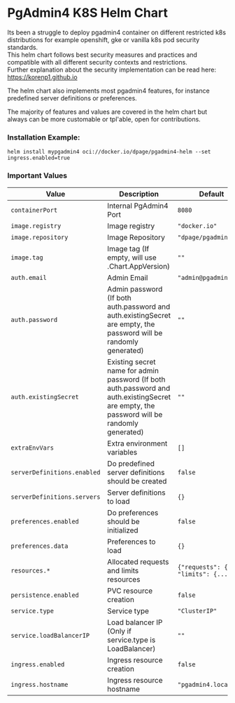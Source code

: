 # PgAdmin4 K8S Helm Chart

Its been a struggle to deploy pgadmin4 container on different restricted k8s distributions for example openshift, gke or vanilla k8s pod security standards.  
This helm chart follows best security measures and practices and compatible with all different security contexts and restrictions.  
Further explanation about the security implementation can be read here: https://korenp1.github.io  

The helm chart also implements most pgadmin4 features, for instance predefined server definitions or preferences.

The majority of features and values are covered in the helm chart but always can be more customable or tpl'able, open for contributions.

### Installation Example: 
`helm install mypgadmin4 oci://docker.io/dpage/pgadmin4-helm --set ingress.enabled=true`

### Important Values
| Value | Description | Default |
| --------- | ----------- | ------- |
| `containerPort` | Internal PgAdmin4 Port | `8080` |
| `image.registry` | Image registry | `"docker.io"` |
| `image.repository` | Image Repository | `"dpage/pgadmin4"` |
| `image.tag` | Image tag (If empty, will use .Chart.AppVersion) | `""` |
| `auth.email` | Admin Email | `"admin@pgadmin.org"` |
| `auth.password` | Admin password (If both auth.password and auth.existingSecret are empty, the password will be randomly generated) | `""` |
| `auth.existingSecret` | Existing secret name for admin password (If both auth.password and auth.existingSecret are empty, the password will be randomly generated) | `""` |
| `extraEnvVars` | Extra environment variables | `[]` |
| `serverDefinitions.enabled` | Do predefined server definitions should be created | `false` |
| `serverDefinitions.servers` | Server definitions to load | `{}` |
| `preferences.enabled` | Do preferences should be initialized | `false` |
| `preferences.data` | Preferences to load | `{}` |
| `resources.*` | Allocated requests and limits resources | `{"requests": {...}, "limits": {...}}` |
| `persistence.enabled` | PVC resource creation | `false` |
| `service.type` | Service type | `"ClusterIP"` |
| `service.loadBalancerIP` | Load balancer IP (Only if service.type is LoadBalancer) | `""` |
| `ingress.enabled` | Ingress resource creation | `false` |
| `ingress.hostname` | Ingress resource hostname | `"pgadmin4.local"` |